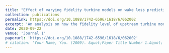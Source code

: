 ```yaml
---
title: "Effect of varying fidelity turbine models on wake loss prediction"
collection: publications
permalink: https://doi.org/10.1088/1742-6596/1618/6/062002
excerpt: 'An analysis on how the fidelity level of upstream turbine models influences downstream turbines.'
date: 2020-09-22
venue: 'Journal 1'
paperurl: 'https://doi.org/10.1088/1742-6596/1618/6/062002'
# citation: 'Your Name, You. (2009). &quot;Paper Title Number 1.&quot; <i>Journal 1</i>. 1(1).'
---
```

